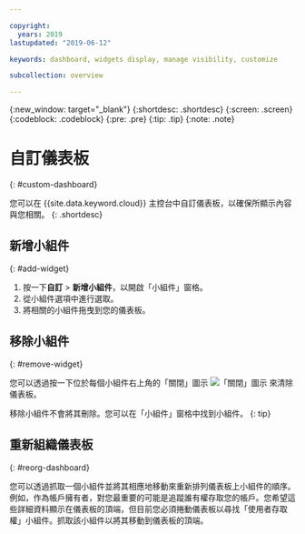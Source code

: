 ```yaml
---

copyright:
  years: 2019
lastupdated: "2019-06-12"

keywords: dashboard, widgets display, manage visibility, customize

subcollection: overview

---
```


{:new_window: target="_blank"}
{:shortdesc: .shortdesc}
{:screen: .screen}
{:codeblock: .codeblock}
{:pre: .pre}
{:tip: .tip}
{:note: .note}

# 自訂儀表板
{: #custom-dashboard}

您可以在 {{site.data.keyword.cloud}} 主控台中自訂儀表板，以確保所顯示內容與您相關。
{: .shortdesc}

## 新增小組件
{: #add-widget}

1. 按一下**自訂** > **新增小組件**，以開啟「小組件」窗格。 
2. 從小組件選項中進行選取。 
3. 將相關的小組件拖曳到您的儀表板。  

## 移除小組件
{: #remove-widget}

您可以透過按一下位於每個小組件右上角的「關閉」圖示 ![「關閉」圖示](../icons/close-icon.svg) 來清除儀表板。

移除小組件不會將其刪除。您可以在「小組件」窗格中找到小組件。
{: tip}

## 重新組織儀表板
{: #reorg-dashboard}

您可以透過抓取一個小組件並將其相應地移動來重新排列儀表板上小組件的順序。例如，作為帳戶擁有者，對您最重要的可能是追蹤誰有權存取您的帳戶。您希望這些詳細資料顯示在儀表板的頂端，但目前您必須捲動儀表板以尋找「使用者存取權」小組件。抓取該小組件以將其移動到儀表板的頂端。
